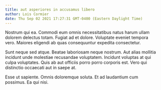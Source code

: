 ```yaml
---
title: aut asperiores in accusamus libero
author: Lois Cormier
date: Thu Sep 02 2021 17:27:31 GMT-0400 (Eastern Daylight Time)
---
```

Nostrum qui ea. Commodi eum omnis necessitatibus natus harum ullam dolorem delectus totam. Fugiat ad et dolore. Voluptate eveniet tempora vero. Maiores eligendi ab quas consequuntur expedita consectetur.

 Sunt neque sed atque. Beatae laboriosam neque nostrum. Aut alias mollitia incidunt unde molestiae recusandae voluptatem. Incidunt voluptas at qui culpa voluptates. Quis ab aut officiis porro porro corporis est. Vero qui distinctio occaecati aut in saepe at.

 Esse ut sapiente. Omnis doloremque soluta. Et ad laudantium cum possimus. Ea qui nisi.
